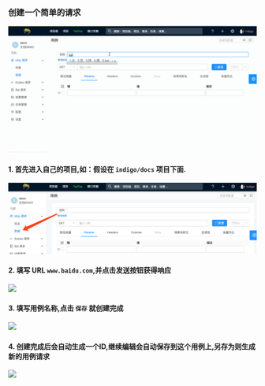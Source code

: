### 创建一个简单的请求
![](./gif/start.gif)

#### 1. 首先进入自己的项目,如：假设在 `indigo/docs` 项目下面.
![](./images/start.png)

#### 2. 填写 URL `www.baidu.com`,并点击发送按钮获得响应
![](./images/url.png)

#### 3. 填写用例名称,点击 `保存` 就创建完成
![](./images/save.png)

#### 4. 创建完成后会自动生成一个ID,继续编辑会自动保存到这个用例上,另存为则生成新的用例请求
![](./images/saved.png)
